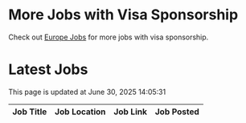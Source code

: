 # More Jobs with Visa Sponsorship

Check out [Europe Jobs](https://github.com/sureshparimi/europejobs#latest-jobs) for more jobs with visa sponsorship.

# Latest Jobs

This page is updated at June 30, 2025 14:05:31

| Job Title | Job Location | Job Link | Job Posted |
| --- | --- | --- | --- |
